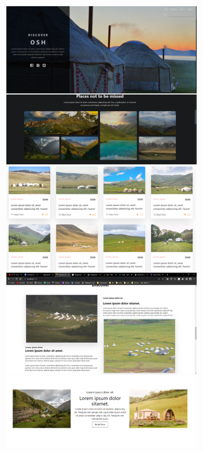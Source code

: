 <img src="./public/img/Screenshot 2023-03-31 154849.png"/>
<img src="./public/img/Screenshot 2023-03-31 154857.png"/>
<img src="./public/img/Screenshot 2023-03-31 155439.png"/>
<img src="./public/img/Screenshot 2023-03-31 165816.png"/>
<img src="./public/img/Screenshot 2023-03-31 165900.png"/>